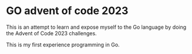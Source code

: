 # GO advent of code 2023

This is an attempt to learn and expose myself to the Go language by doing the Advent of Code 2023 challenges.

This is my first experience programming in Go.

